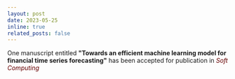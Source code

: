 ```yaml
---
layout: post
date: 2023-05-25
inline: true
related_posts: false
---
```


One manuscript entitled <b>"Towards an efficient machine learning model for financial time series forecasting"</b> has been accepted for publication in <span style="color: #600;"><i>Soft Computing</i></span>